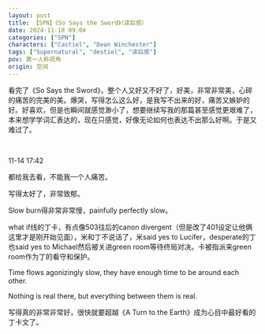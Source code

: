 ```yaml
---
layout: post
title: 【SPN】《So Says the Sword》（读后感）
date: 2024-11-18 09:04
categories: ["SPN"]
characters: ["Castiel", "Dean Winchester"]
tags: ["Supernatural", "destiel", "读后感"]
pov: 第一人称视角
origin: 空间
---
```


看完了《So Says the Sword》，整个人又好又不好了，好美，非常非常美，心碎的痛苦的完美的美。爆哭，写得怎么这么好，是我写不出来的好，痛苦又嫉妒的好。好喜欢，但是也瞬间就感觉渺小了，想要继续写我的那篇甚至感觉更艰难了，本来想学学词汇表达的，现在只感觉，好像无论如何也表达不出那么好啊。于是又难过了。

<br>

11-14 17:42

都给我去看，不能我一个人痛苦。

写得太好了，非常致郁。

Slow burn得非常非常慢，painfully perfectly slow。

what if线的丁卡，有点像503往后的canon divergent（但是改了401设定让他俩这里才是刚开始见面），米和丁不说话了，米said yes to Lucifer，desperate的丁也said yes to Michael然后被关进green room等待终局对决。卡被指派来green room作为丁的看守和保护。

Time flows agonizingly slow, they have enough time to be around each other.

Nothing is real there, but everything between them is real.

写得真的非常非常好，很快就要超越《A Turn to the Earth》成为心目中最好看的丁卡文了。
